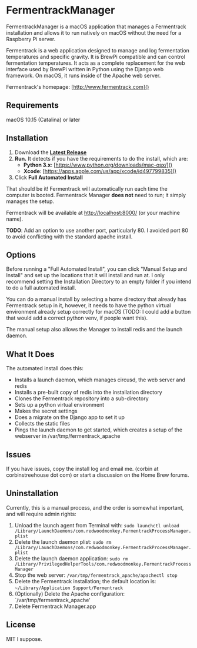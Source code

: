 # FermentrackManager
FermentrackManager is a macOS application that manages a Fermentrack installation and allows it to run natively on macOS without the need for a Raspberry Pi server.

Fermentrack is a web application designed to manage and log fermentation temperatures and specific gravity. It is BrewPi compatible and can control fermentation temperatures. It acts as a complete replacement for the web interface used by BrewPi written in Python using the Django web framework. On macOS, it runs inside of the Apache web server.

Fermentrack's homepage: [http://www.fermentrack.com]()

## Requirements

macOS 10.15 (Catalina) or later

## Installation

1. Download the **[Latest Release](https://github.com/corbinstreehouse/FermentrackManager/releases/latest)**
1. **Run.** It detects if you have the requirements to do the install, which are:
	* **Python 3.x**: [https://www.python.org/downloads/mac-osx/]()
	* **Xcode**: [https://apps.apple.com/us/app/xcode/id497799835]()
1. Click **Full Automated Install**

That should be it! Fermentrack will automatically run each time the computer is booted. Fermentrack Manager **does not** need to run; it simply manages the setup.

Fermentrack will be available at [http://localhost:8000/]() (or your machine name).

**TODO**: Add an option to use another port, particularly 80. I avoided port 80 to avoid conflicting with the standard apache install.

## Options

Before running a "Full Automated Install", you can click "Manual Setup and Install" and set up the locations that it will install and run at. I only recommend setting the Installation Directory to an empty folder if you intend to do a full automated install.

You can do a manual install by selecting a home directory that already has Fermentrack setup in it, however, it needs to have the python virtual environment already setup correctly for macOS (TODO: I could add a button that would add a correct python venv, if people want this).

The manual setup also allows the Manager to install redis and the launch daemon. 


## What It Does

The automated install does this:

* Installs a launch daemon, which manages circusd, the web server and redis
* Installs a pre-built copy of redis into the installation directory
* Clones the Fermentrack repository into a sub-directory
* Sets up a python virtual environment
* Makes the secret settings
* Does a migrate on the Django app to set it up
* Collects the static files
* Pings the launch daemon to get started, which creates a setup of the webserver in /var/tmp/fermentrack_apache


## Issues

If you have issues, copy the install log and email me. (corbin at corbinstreehouse dot com) or start a discussion on the Home Brew forums.


## Uninstallation

Currently, this is a manual process, and the order is somewhat important, and will require admin rights:

1. Unload the launch agent from Terminal with:  `sudo launchctl unload /Library/LaunchDaemons/com.redwoodmonkey.FermentrackProcessManager.plist`
1. Delete the launch daemon plist: `sudo rm /Library/LaunchDaemons/com.redwoodmonkey.FermentrackProcessManager.plist`
1. Delete the launch daemon application: `sudo rm /Library/PrivilegedHelperTools/com.redwoodmonkey.FermentrackProcessManager`
1. Stop the web server: `/var/tmp/fermentrack_apache/apachectl stop`
1. Delete the Fermentrack installation; the default location is: `~/Library/Application Support/Fermentrack`
1. (Optionally) Delete the Apache configuration: `/var/tmp/fermentrack_apache'
1. Delete Fermentrack Manager.app





## License

MIT I suppose. 









